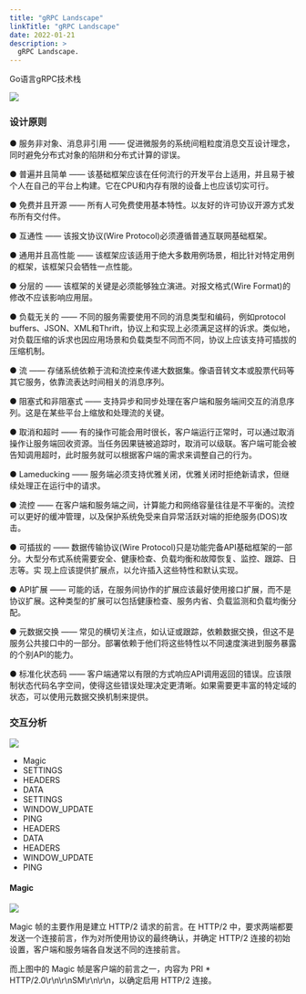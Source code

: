 ```yaml
---
title: "gRPC Landscape"
linkTitle: "gRPC Landscape"
date: 2022-01-21
description: >
  gRPC Landscape.
---
```


Go语言gRPC技术栈

![](https://chai2010.gitbooks.io/advanced-go-programming-book/content/images/ch4-1-grpc-go-stack.png)

### 设计原则

● 服务非对象、消息非引用 —— 促进微服务的系统间粗粒度消息交互设计理念，同时避免分布式对象的陷阱和分布式计算的谬误。

●  普遍并且简单 —— 该基础框架应该在任何流行的开发平台上适用，并且易于被个人在自己的平台上构建。它在CPU和内存有限的设备上也应该切实可行。

● 免费并且开源 —— 所有人可免费使用基本特性。以友好的许可协议开源方式发布所有交付件。

●  互通性 —— 该报文协议(Wire Protocol)必须遵循普通互联网基础框架。

● 通用并且高性能 —— 该框架应该适用于绝大多数用例场景，相比针对特定用例的框架，该框架只会牺牲一点性能。

●  分层的 —— 该框架的关键是必须能够独立演进。对报文格式(Wire Format)的修改不应该影响应用层。

●  负载无关的 —— 不同的服务需要使用不同的消息类型和编码，例如protocol buffers、JSON、XML和Thrift，协议上和实现上必须满足这样的诉求。类似地，对负载压缩的诉求也因应用场景和负载类型不同而不同，协议上应该支持可插拔的压缩机制。

●  流 —— 存储系统依赖于流和流控来传递大数据集。像语音转文本或股票代码等其它服务，依靠流表达时间相关的消息序列。

●  阻塞式和非阻塞式 —— 支持异步和同步处理在客户端和服务端间交互的消息序列。这是在某些平台上缩放和处理流的关键。

● 取消和超时 —— 有的操作可能会用时很长，客户端运行正常时，可以通过取消操作让服务端回收资源。当任务因果链被追踪时，取消可以级联。客户端可能会被告知调用超时，此时服务就可以根据客户端的需求来调整自己的行为。

● Lameducking —— 服务端必须支持优雅关闭，优雅关闭时拒绝新请求，但继续处理正在运行中的请求。

● 流控 —— 在客户端和服务端之间，计算能力和网络容量往往是不平衡的。流控可以更好的缓冲管理，以及保护系统免受来自异常活跃对端的拒绝服务(DOS)攻击。

● 可插拔的 —— 数据传输协议(Wire Protocol)只是功能完备API基础框架的一部分。大型分布式系统需要安全、健康检查、负载均衡和故障恢复、监控、跟踪、日志等。实   现上应该提供扩展点，以允许插入这些特性和默认实现。

● API扩展 —— 可能的话，在服务间协作的扩展应该最好使用接口扩展，而不是协议扩展。这种类型的扩展可以包括健康检查、服务内省、负载监测和负载均衡分配。

● 元数据交换 —— 常见的横切关注点，如认证或跟踪，依赖数据交换，但这不是服务公共接口中的一部分。部署依赖于他们将这些特性以不同速度演进到服务暴露的个别API的能力。

● 标准化状态码 —— 客户端通常以有限的方式响应API调用返回的错误。应该限制状态代码名字空间，使得这些错误处理决定更清晰。如果需要更丰富的特定域的状态，可以使用元数据交换机制来提供。

### 交互分析

![](https://i.imgur.com/H0HPgv9.jpg)

+ Magic
+ SETTINGS
+ HEADERS
+ DATA
+ SETTINGS
+ WINDOW_UPDATE
+ PING
+ HEADERS
+ DATA
+ HEADERS
+ WINDOW_UPDATE
+ PING

#### Magic

![](https://i.imgur.com/fFkwLPK.jpg)

Magic 帧的主要作用是建立 HTTP/2 请求的前言。在 HTTP/2 中，要求两端都要发送一个连接前言，作为对所使用协议的最终确认，并确定 HTTP/2 连接的初始设置，客户端和服务端各自发送不同的连接前言。

而上图中的 Magic 帧是客户端的前言之一，内容为 PRI * HTTP/2.0\r\n\r\nSM\r\n\r\n，以确定启用 HTTP/2 连接。